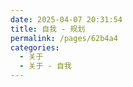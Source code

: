 ```yaml
---
date: 2025-04-07 20:31:54
title: 自我 - 规划
permalink: /pages/62b4a4
categories:
  - 关于
  - 关于 - 自我
---
```


